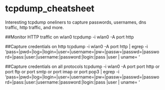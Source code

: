 # tcpdump_cheatsheet
Interesting tcpdump oneliners to capture passwords, usernames, dns traffic, http traffic, and more.

##Monitor HTTP traffic on wlan0
tcpdump -i wlan0 -A port http


##Capture credentials on http
tcpdump -i wlan0 -A port http | egrep -i ‘pass=|pwd=|log=|login=|user=|username=|pw=|passw=|passwd=|password=|pass:|user:|username:|password:|login:|pass |user | uname=  ‘


##Capture credentials on all protocols
tcpdump -i wlan0 -A port port http or port ftp or port smtp or port imap or port pop3 | egrep -i ‘pass=|pwd=|log=|login=|user=|username=|pw=|passw=|passwd=|password=|pass:|user:|username:|password:|login:|pass |user | uname= ‘
